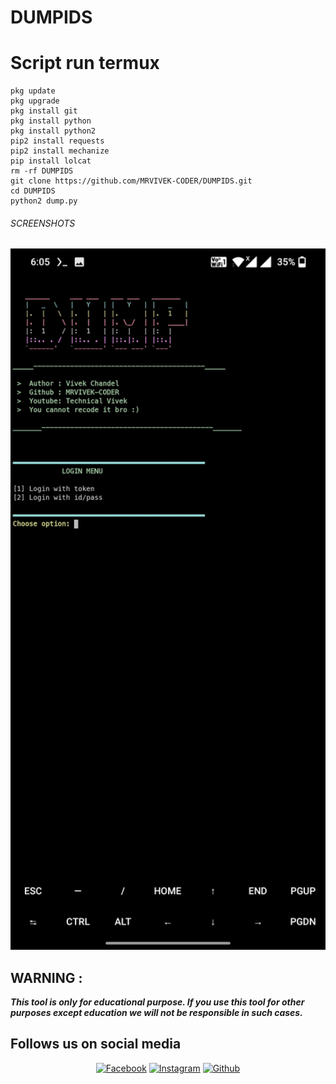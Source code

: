 # DUMPIDS


# Script run termux
```  
pkg update
pkg upgrade
pkg install git
pkg install python
pkg install python2 
pip2 install requests
pip2 install mechanize
pip install lolcat
rm -rf DUMPIDS
git clone https://github.com/MRVIVEK-CODER/DUMPIDS.git
cd DUMPIDS
python2 dump.py

```
###### SCREENSHOTS ######

<p align="center">
 <img src="https://github.com/MRVIVEK-CODER/DUMPIDS/blob/main/Screenshot_20210608-180512.jpg" width="640" title="Menu" alt="Menu">
 
 

## WARNING : 
***This tool is only for educational purpose. If you use this tool for other purposes except education we will not be responsible in such cases.***
## Follows us on social media
<p align="center">
<a href="https://fb.com/Vivek.chandel.420"><img title="Facebook" src="https://img.shields.io/badge/Facebook-red?style=for-the-badge&logo=facebook"></a>
<a href="https://www.instagram.com/hacker_solution_by_vivek"><img title="Instagram" src="https://img.shields.io/badge/INSTAGRAM-purple?style=for-the-badge&logo=instagram"></a>
<a href="https://github.com/MRVIVEK-CODER"><img title="Github" src="https://img.shields.io/badge/Github-MRVIVEK--CODER-blue?style=for-the-badge&logo=github"></a>
 
 
